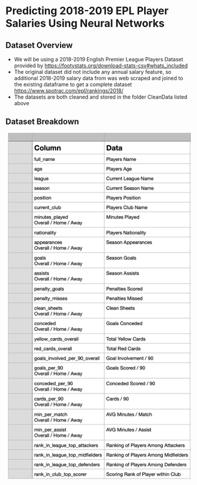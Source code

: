 # Predicting 2018-2019 EPL Player Salaries Using Neural Networks

## Dataset Overview
* We will be using a 2018-2019 English Premier League Players Dataset provided by https://footystats.org/download-stats-csv#whats_included
* The original dataset did not include any annual salary feature, so additional 2018-2019 salary data from was web scraped and joined to the existing dataframe to get a complete dataset https://www.spotrac.com/epl/rankings/2018/
* The datasets are both cleaned and stored in the folder CleanData listed above 

## Dataset Breakdown
![](images/Data_Overview.png)
